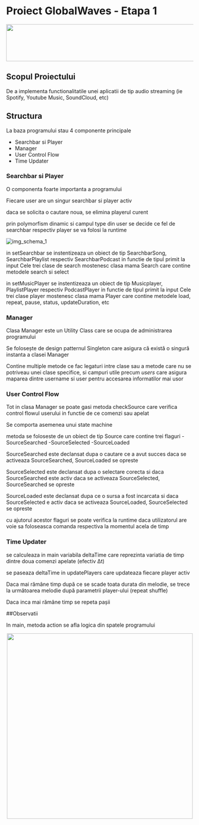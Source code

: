 # Proiect GlobalWaves  - Etapa 1

<div align="center"><img src="https://i.pinimg.com/originals/d9/4e/bc/d94ebc5482cb51814420f5ba3f076020.gif" height="100px" width="1100px"></div>

## Scopul Proiectului
De a implementa functionalitatile unei aplicatii de tip audio streaming (ie Spotify, Youtube Music, SoundCloud, etc)

## Structura
La baza programului stau 4 componente principale
* Searchbar si Player
* Manager
* User Control Flow
* Time Updater

### Searchbar si Player
O componenta foarte importanta a programului

Fiecare user are un singur searchbar si player activ

daca se solicita o cautare noua, se elimina playerul curent

prin polymorfism dinamic si campul type din user se decide ce fel de searchbar respectiv player se va folosi la runtime

![img_schema_1](https://i.imgur.com/cN3fC0K.png)

in setSearchbar se instentizeaza un obiect de tip SearchbarSong, SearchbarPlaylist respectiv SearchbarPodcast in functie de tipul primit la input
Cele trei clase de search mostenesc clasa mama Search care contine metodele search si select

in setMusicPlayer se instentizeaza un obiect de tip Musicplayer, PlaylistPlayer respectiv PodcastPlayer in functie de tipul primit la input
Cele trei clase player mostenesc clasa mama Player care contine metodele load, repeat, pause, status, updateDuration, etc

### Manager

Clasa Manager este un Utility Class care se ocupa de administrarea programului

Se folosește de design patternul Singleton care  asigura că există o singură instanta a clasei Manager

Contine multiple metode ce fac legaturi intre clase sau a metode care nu se potriveau unei clase specifice, 
si campuri utile precum *users* care asigura maparea dintre username si user pentru accesarea informatilor mai usor

### User Control Flow

Tot in clasa Manager se poate gasi metoda checkSource care verifica control flowul userului in functie de ce comenzi sau apelat

Se comporta asemenea unui state machine

metoda se foloseste de un obiect de tip Source care contine trei flaguri
-SourceSearched
-SourceSelected
-SourceLoaded

SourceSearched este declansat dupa o cautare ce a avut succes
daca se activeaza SourceSearched, SourceLoaded se opreste

SourceSelected este declansat dupa o selectare corecta si daca SourceSearched este activ
daca se activeaza SourceSelected, SourceSearched se opreste

SourceLoaded este declansat dupa ce o sursa a fost incarcata si daca SourceSelected e activ
daca se activeaza SourceLoaded, SourceSelected se opreste

cu ajutorul acestor flaguri se poate verifica la runtime daca utilizatorul are voie sa foloseasca comanda respectiva la momentul acela de timp

### Time Updater

se calculeaza in main variabila deltaTime care reprezinta variatia de timp dintre doua comenzi apelate (efectiv Δt)

se paseaza deltaTime in updatePlayers care updateaza fiecare player activ

Daca mai rămâne timp după ce se scade toata durata din melodie, se trece la următoarea melodie după parametrii player-ului (repeat shuffle)

Daca inca mai rămâne timp se repeta pașii

##Observatii

In main, metoda action se afla logica din spatele programului


<div align="center"><img src="https://tenor.com/view/frustrated-mad-fuck-this-homework-work-gif-15260947.gif" width="500px"></div>
